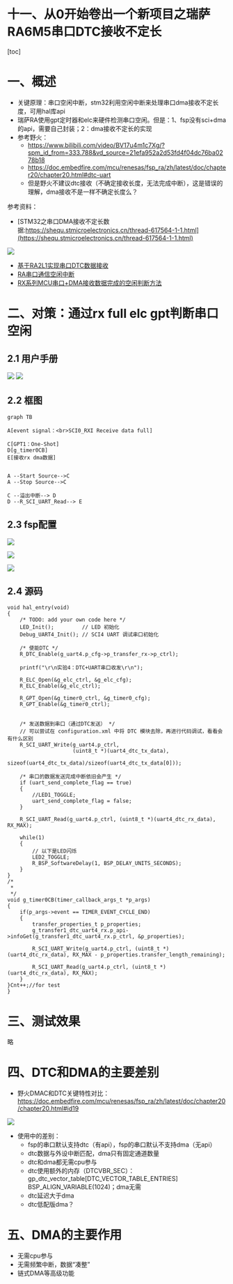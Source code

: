 十一、从0开始卷出一个新项目之瑞萨RA6M5串口DTC接收不定长
===
[toc]

# 一、概述
- 关键原理：串口空闲中断，stm32利用空闲中断来处理串口dma接收不定长度，可用hal库api
- 瑞萨RA使用gpt定时器和elc来硬件检测串口空闲。但是：1、fsp没有sci+dma的api，需要自己封装；2：dma接收不定长的实现
- 参考野火：
    - https://www.bilibili.com/video/BV17u4m1c7Xg/?spm_id_from=333.788&vd_source=21efa952a2d53fd4f04dc76ba0278b18 
    - https://doc.embedfire.com/mcu/renesas/fsp_ra/zh/latest/doc/chapter20/chapter20.html#dtc-uart
    - 但是野火不建议dtc接收（不确定接收长度，无法完成中断），这是错误的理解，dma接收不是一样不确定长度么？

参考资料：
- [STM32之串口DMA接收不定长数据:https://shequ.stmicroelectronics.cn/thread-617564-1-1.html](https://shequ.stmicroelectronics.cn/thread-617564-1-1.html)

![](./images/st1.png)

- [基于RA2L1实现串口DTC数据接收](https://mp.weixin.qq.com/s/fJFG_CBPK-5JkVWcqJ0OgA)
- [RA串口通信空闲中断](https://mp.weixin.qq.com/s/0lJAPD95SQB_bUEfDtuNkA)
- [RX系列MCU串口+DMA接收数据完成的空闲判断方法](https://mp.weixin.qq.com/s/lHGh4HUeYK3ISiUy4TZ1Pg)

# 二、对策：通过rx full elc gpt判断串口空闲
## 2.1 用户手册

![](./images/elc1.png)
![](./images/elc2.png)

## 2.2 框图

```mermaid
graph TB

A[event signal：<br>SCI0_RXI Receive data full] 

C[GPT1：One-Shot]
D[g_timer0CB]
E[接收rx dma数据]


A --Start Source-->C
A --Stop Source-->C

C --溢出中断--> D
D --R_SCI_UART_Read--> E

```

## 2.3 fsp配置

![](./images/fsp1.png)

![](./images/fsp2.png)

![](./images/fsp3.png)

## 2.4 源码

```
void hal_entry(void)
{
    /* TODO: add your own code here */
    LED_Init();         // LED 初始化
    Debug_UART4_Init(); // SCI4 UART 调试串口初始化

    /* 使能DTC */
    R_DTC_Enable(g_uart4.p_cfg->p_transfer_rx->p_ctrl);

    printf("\r\n实验4：DTC+UART串口收发\r\n");

    R_ELC_Open(&g_elc_ctrl, &g_elc_cfg);
    R_ELC_Enable(&g_elc_ctrl);

    R_GPT_Open(&g_timer0_ctrl, &g_timer0_cfg);
    R_GPT_Enable(&g_timer0_ctrl);


    /* 发送数据到串口（通过DTC发送） */
    // 可以尝试在 configuration.xml 中将 DTC 模块去除，再进行代码调试，看看会有什么区别
    R_SCI_UART_Write(g_uart4.p_ctrl,
                     (uint8_t *)(uart4_dtc_tx_data),
                     sizeof(uart4_dtc_tx_data)/sizeof(uart4_dtc_tx_data[0]));

    /* 串口的数据发送完成中断依旧会产生 */
    if (uart_send_complete_flag == true)
    {
        //LED1_TOGGLE;
        uart_send_complete_flag = false;
    }

    R_SCI_UART_Read(g_uart4.p_ctrl, (uint8_t *)(uart4_dtc_rx_data), RX_MAX);

    while(1)
    {
        // 以下是LED闪烁
        LED2_TOGGLE;
        R_BSP_SoftwareDelay(1, BSP_DELAY_UNITS_SECONDS);
    }
}
/*
 *
 */
void g_timer0CB(timer_callback_args_t *p_args)
{
    if(p_args->event == TIMER_EVENT_CYCLE_END)
    {
        transfer_properties_t p_properties;
        g_transfer1_dtc_uart4_rx.p_api->infoGet(g_transfer1_dtc_uart4_rx.p_ctrl, &p_properties);

        R_SCI_UART_Write(g_uart4.p_ctrl, (uint8_t *)(uart4_dtc_rx_data), RX_MAX - p_properties.transfer_length_remaining);

        R_SCI_UART_Read(g_uart4.p_ctrl, (uint8_t *)(uart4_dtc_rx_data), RX_MAX);
    }
}Cnt++;//for test
}
```

# 三、测试效果
略

# 四、DTC和DMA的主要差别

- 野火DMAC和DTC关键特性对比：https://doc.embedfire.com/mcu/renesas/fsp_ra/zh/latest/doc/chapter20/chapter20.html#id19

![](./images/dtcdma.png)

- 使用中的差别：
    - fsp的串口默认支持dtc（有api），fsp的串口默认不支持dma（无api）
    - dtc数据与外设中断匹配，dma只有固定通道数量
    - dtc和dma都无需cpu参与
    - dtc使用额外的内存（DTCVBR_SEC）：gp_dtc_vector_table[DTC_VECTOR_TABLE_ENTRIES] BSP_ALIGN_VARIABLE(1024)；dma无需
    - dtc延迟大于dma
    - dtc低配版dma？


# 五、DMA的主要作用
- 无需cpu参与
- 无需频繁中断，数据“凑整”
- 链式DMA等高级功能